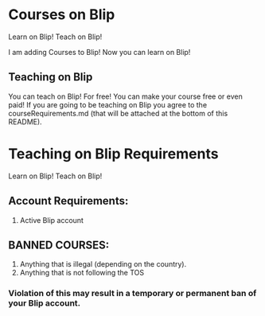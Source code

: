 # Courses on Blip
Learn on Blip!
Teach on Blip!

I am adding Courses to Blip! Now you can learn on Blip!

## Teaching on Blip

You can teach on Blip! For free! You can make your course free or even paid! If you are going to be teaching on Blip you agree to the courseRequirements.md (that will be attached at the bottom of this README).

# Teaching on Blip Requirements
Learn on Blip!
Teach on Blip!

## Account Requirements:
1. Active Blip account

## BANNED COURSES:
1. Anything that is illegal (depending on the country).
2. Anything that is not following the TOS


### Violation of this may result in a temporary or permanent ban of your Blip account.
